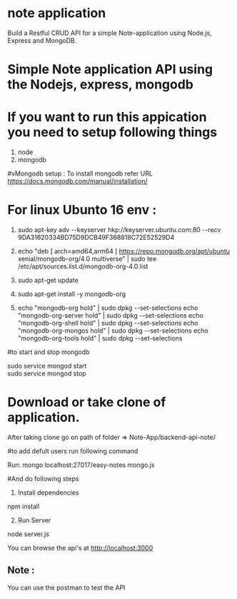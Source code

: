 # note application

Build a Restful CRUD API for a simple Note-application using Node.js, Express and MongoDB.

# Simple Note application API using the Nodejs, express, mongodb

# If you want to run this appication you need to setup following things 
1) node 
2) mongodb 

#vMongodb setup : To install mongodb refer URL https://docs.mongodb.com/manual/installation/

# For linux Ubunto 16 env :

1) sudo apt-key adv --keyserver hkp://keyserver.ubuntu.com:80 --recv 9DA31620334BD75D9DCB49F368818C72E52529D4

2) echo "deb [ arch=amd64,arm64 ] https://repo.mongodb.org/apt/ubuntu xenial/mongodb-org/4.0 multiverse" | sudo tee /etc/apt/sources.list.d/mongodb-org-4.0.list

3) sudo apt-get update

4) sudo apt-get install -y mongodb-org

5) echo "mongodb-org hold" | sudo dpkg --set-selections 
    echo "mongodb-org-server hold" | sudo dpkg --set-selections 
    echo "mongodb-org-shell hold" | sudo dpkg --set-selections 
    echo "mongodb-org-mongos hold" | sudo dpkg --set-selections 
    echo "mongodb-org-tools hold" | sudo dpkg --set-selections

#to start and stop mongodb

sudo service mongod start  
sudo service mongod stop 

# Download or take clone of application.

After taking clone go on path of folder => Note-App/backend-api-note/

#to add defult users run following command 

Run: mongo localhost:27017/easy-notes mongo.js

#And do following steps

1. Install dependencies

npm install

2. Run Server

node server.js

You can browse the api's at <http://localhost:3000>

## Note : 
 
 You can use the postman to test the API
